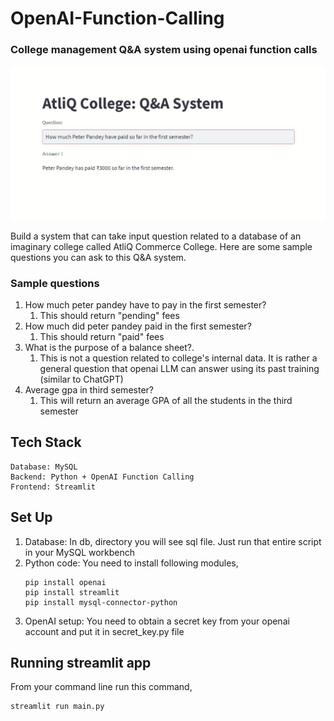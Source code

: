# OpenAI-Function-Calling
### College management Q&A system using openai function calls 

![](image.jpg)

Build a system that can take input question related to a database of an imaginary college called AtliQ Commerce College. Here are some sample questions you can ask to this Q&A system.


### Sample questions

1. How much peter pandey have to pay in the first semester?
   1. This should return "pending" fees 
1. How much did peter pandey paid in the first semester?
   1. This should return "paid" fees
1. What is the purpose of a balance sheet?.
   1. This is not a question related to college's internal data. It is rather a general question that openai LLM can answer using its past training (similar to ChatGPT)
1. Average gpa in third semester?
   1. This will return an average GPA of all the students in the third semester

## Tech Stack

```commandline
Database: MySQL
Backend: Python + OpenAI Function Calling
Frontend: Streamlit
```

## Set Up

1. Database: In db, directory you will see sql file. Just run that entire script in your MySQL workbench
2. Python code: You need to install following modules,
   ```commandline
   pip install openai
   pip install streamlit
   pip install mysql-connector-python
   ```
3. OpenAI setup: You need to obtain a secret key from  your openai account and put it in secret_key.py file 

## Running streamlit app

From your command line run this command,
```commandline
streamlit run main.py
```
